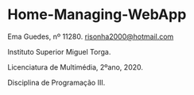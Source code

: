 # Home-Managing-WebApp
Ema Guedes, nº 11280.
risonha2000@hotmail.com  


Instituto Superior Miguel Torga.

Licenciatura de Multimédia, 2ºano, 2020. 

Disciplina de Programação III.
